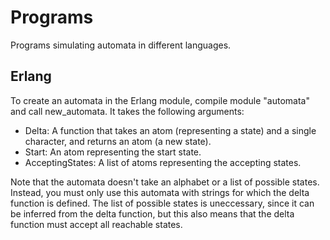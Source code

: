 # Programs

Programs simulating automata in different languages.

## Erlang

To create an automata in the Erlang module, compile module "automata" and call new_automata. It takes the following arguments:

* Delta: A function that takes an atom (representing a state) and a single character, and returns an atom (a new state).
* Start: An atom representing the start state.
* AcceptingStates: A list of atoms representing the accepting states.

Note that the automata doesn't take an alphabet or a list of possible states. Instead, you must only use this automata with strings for which the delta function is defined. The list of possible states is uneccessary, since it can be inferred from the delta function, but this also means that the delta function must accept all reachable states.
